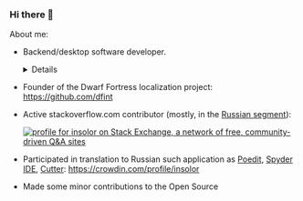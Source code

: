 ### Hi there 👋

About me:

- Backend/desktop software developer.

  <details>
  Stacks:

    - Python backend:
      - Django, DRF
      - Flask
      - FastAPI
    - Python desktop:
      - tkinter (in case someone need it)

    ---
  
    - Java 1.8 - 11+, Kotlin
    - Backend:
      - JavaEE
      - Ktor
    - Desktop:
      - JavaFX, TornadoFX, JFoenix

  </details>

- Founder of the Dwarf Fortress localization project: https://github.com/dfint

- Active stackoverflow.com contributor (mostly, in the [Russian segment](https://ru.stackoverflow.com/users/1365)):

    [![profile for insolor on Stack Exchange, a network of free, community-driven Q&amp;A sites][1]][2]
    
- Participated in translation to Russian such application as [Poedit][3], [Spyder IDE][4], [Cutter][5]: https://crowdin.com/profile/insolor

- Made some minor contributions to the Open Source

<!--
**insolor/insolor** is a ✨ _special_ ✨ repository because its `README.md` (this file) appears on your GitHub profile.

Here are some ideas to get you started:

- 🔭 I’m currently working on ...
- 🌱 I’m currently learning ...
- 👯 I’m looking to collaborate on ...
- 🤔 I’m looking for help with ...
- 💬 Ask me about ...
- 📫 How to reach me: ...
- 😄 Pronouns: ...
- ⚡ Fun fact: ...
-->

  [1]: https://stackexchange.com/users/flair/6028457.png?theme=dark
  [2]: https://stackexchange.com/users/6028457/insolor
  [3]: https://poedit.net
  [4]: https://www.spyder-ide.org
  [5]: https://cutter.re
